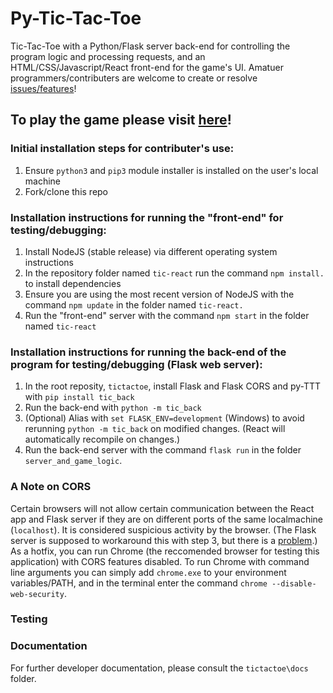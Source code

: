 # Py-Tic-Tac-Toe #
Tic-Tac-Toe with a Python/Flask server back-end for controlling the program logic and processing requests, and an HTML/CSS/Javascript/React front-end for the game's UI. Amatuer programmers/contributers are welcome to create or resolve [issues/features](https://github.com/bmdvpanga/tictactoe/issues)!

## To play the game please visit [here](https://www.cool-free-games.com/tic-tac-toe)! ##

### Initial installation steps for contributer's use: ###

1) Ensure `python3` and `pip3` module installer is installed on the user's local machine
2) Fork/clone this repo

### Installation instructions for running the "front-end" for testing/debugging: ###

1) Install NodeJS (stable release) via different operating system instructions
2) In the repository folder named `tic-react` run the command `npm install.` to install dependencies
3) Ensure you are using the most recent version of NodeJS with the command `npm update` in the folder named `tic-react.`
4) Run the "front-end" server with the command `npm start` in the folder named `tic-react`

### Installation instructions for running the back-end of the program for testing/debugging (Flask web server): ###

1) In the root reposity, `tictactoe`, install Flask and Flask CORS and py-TTT with `pip install tic_back`
2) Run the back-end with `python -m tic_back`
3) (Optional) Alias with `set FLASK_ENV=development` (Windows) to avoid rerunning `python -m tic_back` on modified changes. (React will automatically recompile on changes.)
4) Run the back-end server with the command `flask run` in the folder `server_and_game_logic`. 

### A Note on CORS
Certain browsers will not allow certain communication between the React app and Flask server if they are on different ports of the same localmachine (`localhost`). It is considered suspicious activity by the browser. (The Flask server is supposed to workaround this with step 3, but there is a [problem](https://github.com/bmdvpanga/tictactoe/issues/19).) As a hotfix, you can run Chrome (the reccomended browser for testing this application) with CORS features disabled. To run Chrome with command line arguments you can simply add `chrome.exe` to your environment variables/PATH, and in the terminal enter the command `chrome --disable-web-security`.

### Testing


### Documentation

For further developer documentation, please consult the `tictactoe\docs` folder.